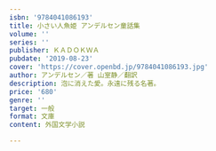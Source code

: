 ```yaml
---
isbn: '9784041086193'
title: 小さい人魚姫 アンデルセン童話集
volume: ''
series: ''
publisher: ＫＡＤＯＫＷＡ
pubdate: '2019-08-23'
cover: 'https://cover.openbd.jp/9784041086193.jpg'
author: アンデルセン／著 山室静／翻訳
description: 泡に消えた愛。永遠に残る名著。
price: '680'
genre: ''
target: 一般
format: 文庫
content: 外国文学小説

---
```


